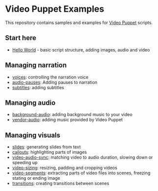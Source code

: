 # Video Puppet Examples

This repository contains samples and examples for [Video Puppet](https://www.videopuppet.com) scripts.

## Start here

* [Hello World](hello-world/README.md) - basic script structure, adding images, audio and video

## Managing narration

* [voices](voices/README.md): controlling the narration voice
* [audio-pauses](audio-pauses/README.md): Adding pauses to narration
* [subtitles](subtitles/README.md): adding subtitles

## Managing audio

* [background-audio](background-audio/README.md): adding background music to your video
* [vendor-audio](vendor-audio/README.md): adding music provided by Video Puppet

## Managing visuals

* [slides](slides/README.md): generating slides from text 
* [callouts](callouts/README.md): highlighting parts of images
* [video-audio-sync](video-audio-sync/README.md): matching video to audio duration, slowing down or speeding up 
* [video-sizing](video-sizing/README.md): resizing, padding and cropping videos
* [video-segments](video-segments/README.md): extracting parts of video files into scenes, freezing stating or ending image
* [transitions](transitions/README.md): creating transitions between scenes 
